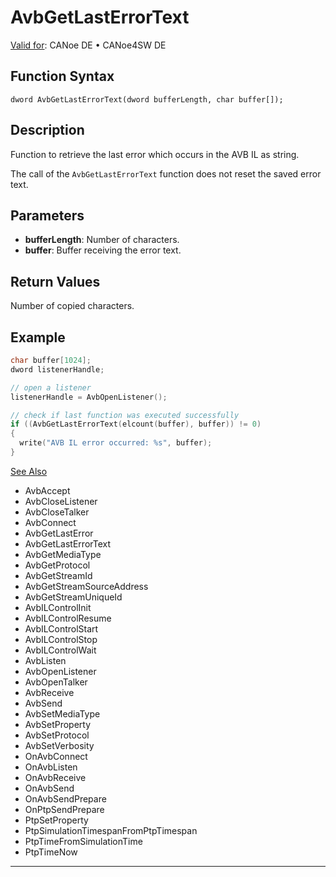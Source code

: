 # AvbGetLastErrorText

[Valid for](../../../../Shared/FeatureAvailability.md): CANoe DE • CANoe4SW DE

## Function Syntax

```
dword AvbGetLastErrorText(dword bufferLength, char buffer[]);
```

## Description

Function to retrieve the last error which occurs in the AVB IL as string.

The call of the `AvbGetLastErrorText` function does not reset the saved error text.

## Parameters

- **bufferLength**: Number of characters.
- **buffer**: Buffer receiving the error text.

## Return Values

Number of copied characters.

## Example

```c
char buffer[1024];
dword listenerHandle;

// open a listener
listenerHandle = AvbOpenListener();

// check if last function was executed successfully
if ((AvbGetLastErrorText(elcount(buffer), buffer)) != 0)
{
  write("AVB IL error occurred: %s", buffer);
}
```

[See Also](javascript:void(0);)
- AvbAccept
- AvbCloseListener
- AvbCloseTalker
- AvbConnect
- AvbGetLastError
- AvbGetLastErrorText
- AvbGetMediaType
- AvbGetProtocol
- AvbGetStreamId
- AvbGetStreamSourceAddress
- AvbGetStreamUniqueId
- AvbILControlInit
- AvbILControlResume
- AvbILControlStart
- AvbILControlStop
- AvbILControlWait
- AvbListen
- AvbOpenListener
- AvbOpenTalker
- AvbReceive
- AvbSend
- AvbSetMediaType
- AvbSetProperty
- AvbSetProtocol
- AvbSetVerbosity
- OnAvbConnect
- OnAvbListen
- OnAvbReceive
- OnAvbSend
- OnAvbSendPrepare
- OnPtpSendPrepare
- PtpSetProperty
- PtpSimulationTimespanFromPtpTimespan
- PtpTimeFromSimulationTime
- PtpTimeNow

---
